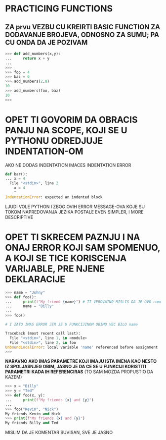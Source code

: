 # PRACTICING FUNCTIONS

## ZA prvu VEZBU CU KREIRTI BASIC FUNCTION ZA DODAVANJE BROJEVA, ODNOSNO ZA SUMU; PA CU ONDA DA JE POZIVAM

```py
>>> def add_numbers(x,y):
...     return x + y
... 
>>> 
>>> foo = 4
>>> baz = 6
>>> add_numbers(2,8)
10
>>> add_numbers(foo, baz)
10
>>> 
```

# OPET TI GOVORIM DA OBRACIS PANJU NA SCOPE, KOJI SE U PYTHONU ODREDJUJE INDENTATION-OM

AKO NE DODAS INDENTATION IMACES INDENTATION ERROR

```py
def bar():
... x = 4
  File "<stdin>", line 2
    x = 4
    ^
IndentationError: expected an indented block
```

LJUDI VOLE PYTHON I ZBOG OVIH ERROR MESSAGE-OVA KOJE SU TOKOM NAPREDOVANJA JEZIKA POSTALE EVEN SIMPLER, I MORE DESCRIPTIVE

# OPET TI SKRECEM PAZNJU I NA ONAJ ERROR KOJI SAM SPOMENUO, A KOJI SE TICE KORISCENJA VARIJABLE, PRE NJENE DEKLARACIJE

```py
>>> name = "Johny"
>>> def foo():
...     print(f"My friend {name}") # TI VEROVATNO MISLIS DA JE OVO name IZ SPOLASNJEG OBIMA (ALI NIJE TAKO)
...     name = "Billy"
... 
>>> foo()

# I ZATO IMAS ERROR JER JE U FUNKCIJINOM OBIMU VEC BILO name

Traceback (most recent call last):
  File "<stdin>", line 1, in <module>
  File "<stdin>", line 2, in foo
UnboundLocalError: local variable 'name' referenced before assignment
>>> 
```

**NARAVNO AKO IMAS PARAMETRE KOJI IMAJU ISTA IMENA KAO NESTO IZ SPOLJASNJEG OBIM, JASNO JE DA CE SE U FUNKCIJI KORISTITI PARAMETRI KADA IH REFERENCIRAS** (TO SAM MOZDA PROPUSTIO DA KAZEM)

```py
>>> x = "Billy"
>>> y = "Ted"
>>> def foo(x, y):
...     print(f"My friends {x} and {y}")
... 
>>> foo("Kevin", "Nick")
My friends Kevin and Nick
>>> print(f"My friends {x} and {y}")
My friends Billy and Ted
```

MISLIM DA JE KOMENTAR SUVISAN, SVE JE JASNO

